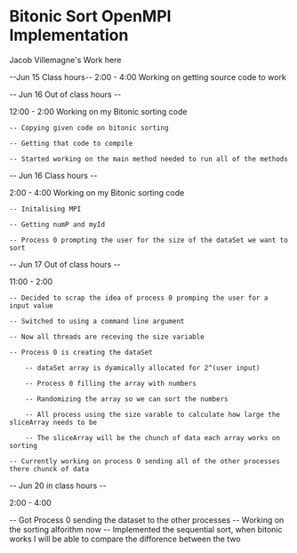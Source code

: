 # Bitonic Sort OpenMPI Implementation
Jacob Villemagne's Work here

--Jun 15 Class hours--
2:00 - 4:00 Working on getting source code to work

-- Jun 16 Out of class hours -- 

12:00 - 2:00 Working on my Bitonic sorting code

    -- Copying given code on bitonic sorting

    -- Getting that code to compile

    -- Started working on the main method needed to run all of the methods

-- Jun 16 Class hours --

2:00 - 4:00 Working on my Bitonic sorting code

    -- Initalising MPI
    
    -- Getting numP and myId

    -- Process 0 prompting the user for the size of the dataSet we want to sort

-- Jun 17 Out of class hours --

11:00 - 2:00

    -- Decided to scrap the idea of process 0 promping the user for a input value

    -- Switched to using a command line argument

    -- Now all threads are receving the size variable

    -- Process 0 is creating the dataSet

        -- dataSet array is dyamically allocated for 2^(user input)

        -- Process 0 filling the array with numbers

        -- Randomizing the array so we can sort the numbers
        
        -- All process using the size varable to calculate how large the sliceArray needs to be

        -- The sliceArray will be the chunch of data each array works on sorting
        
    -- Currently working on process 0 sending all of the other processes there chunck of data

-- Jun 20 in class hours --

2:00 - 4:00

-- Got Process 0 sending the dataset to the other processes
-- Working on the sorting alforithm now
-- Implemented the sequential sort, when bitonic works I will be able to compare the difforence between the two



